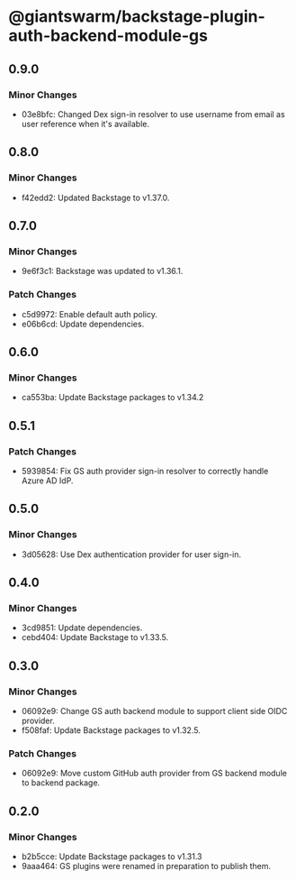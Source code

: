 # @giantswarm/backstage-plugin-auth-backend-module-gs

## 0.9.0

### Minor Changes

- 03e8bfc: Changed Dex sign-in resolver to use username from email as user reference when it's available.

## 0.8.0

### Minor Changes

- f42edd2: Updated Backstage to v1.37.0.

## 0.7.0

### Minor Changes

- 9e6f3c1: Backstage was updated to v1.36.1.

### Patch Changes

- c5d9972: Enable default auth policy.
- e06b6cd: Update dependencies.

## 0.6.0

### Minor Changes

- ca553ba: Update Backstage packages to v1.34.2

## 0.5.1

### Patch Changes

- 5939854: Fix GS auth provider sign-in resolver to correctly handle Azure AD IdP.

## 0.5.0

### Minor Changes

- 3d05628: Use Dex authentication provider for user sign-in.

## 0.4.0

### Minor Changes

- 3cd9851: Update dependencies.
- cebd404: Update Backstage to v1.33.5.

## 0.3.0

### Minor Changes

- 06092e9: Change GS auth backend module to support client side OIDC provider.
- f508faf: Update Backstage packages to v1.32.5.

### Patch Changes

- 06092e9: Move custom GitHub auth provider from GS backend module to backend package.

## 0.2.0

### Minor Changes

- b2b5cce: Update Backstage packages to v1.31.3
- 9aaa464: GS plugins were renamed in preparation to publish them.
